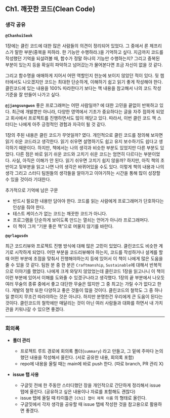 ## **Ch1. 깨끗한 코드(Clean Code)**

### **생각 공유**

**`@ChanhuiSeok`**

1장에는 클린 코드에 대한 많은 사람들의 의견이 정리되어 있었다. 그 중에서 론 제프리스가 말한 부분(중복을 피하라. 한 기능만 수행하라.)을 기억하고 싶다. 지금까지 코드를 작성했던 기억을 되살려볼 때, 함수가 정말 하나의 기능만 수행하는지? 그리고 중복된 부분이 있는지 등을 확실히 파악하고 넘어갔는가 물어본다면 조금 자신이 없을 것 같다.

그리고 함수명을 애매하게 지어서 어떤 역할인지 한눈에 보이지 않았던 적이 있다. 뒷 챕터에서도 나오겠지만 코드는 최대한 단순하게, 이해하기 쉽고 읽기 좋게 작성해야 한다.
클린코드에 있는 내용을 100% 따라한다기 보다는 책 내용을 참고해서 나의 코드 작성 기준을 잘 만들어 나가고 싶다. </br>


**`@jjangsungwon`** 
좋은 프로그래머는 어떤 사람일까? 에 대한 고민을 끝없이 반복하고 있다. 최근에 개발뿐만 아니라, 다양한 영역에서 기초가 중요하다는 글을 자주 접하게 되었고 회사에서 프로젝트를 진행하면서도 많이 깨닫고 있다. 따라서, 이번 클린 코드 책 스터디는 나에게 아주 긍정적인 경험과 자극이 될 것 같다.

1장의 주된 내용은 클린 코드가 무엇일까? 였다. 개인적으로 클린 코드를 정의해 보자면 읽기 쉬운 코드라고 생각한다. 읽기 쉬우면 설명하기도 쉽고 유지 보수하기도 쉽다고 생각하기 때문이다. 하지만, 책에서는 나의 생각과 비슷한 부분도 있었지만 다른 부분도 있었다. 다른 점은 바로 읽기 쉬운 코드와 고치기 쉬운 코드는 엄연히 다르다는 부분이었다. 사실, 아직은 이해가 안 된다. 읽기 쉬우면 고치기 쉽지 않을까? 하지만, 아직 책의 초반이고 뒷부분을 읽고 나면 나의 생각은 바뀌어있을 수도 있다. 이렇게 책의 내용과 나의 생각 그리고 스터디 팀원들의 생각들을 알아가고 이야기하는 시간을 통해 많이 성장할 수 있을 것이라 기대한다.

추가적으로 기억에 남은 구문
- 반드시 필요한 내용만 담아야 한다. 코드를 읽는 사람에게 프로그래머가 단호하다는 인상을 줘야 한다.
- 테스트 케이스가 없는 코드는 깨끗한 코드가 아니다.
- 프로그램을 단순하게 보이도록 만드는 열쇠는 언어가 아니라 프로그래머다.
- 이 책이 그저 “기분 좋은 책”으로 머물지 않기를 바란다.</br>


**`@qrlagusdn`** 

최근 코드리뷰와 프로젝트 진행 방식에 대해 많은 고민이 있었다. 클린코드도 비슷한 계기로 시작하게 되었다. 어떤 부분을 코드리뷰해야 하는지, 코드를 작성하거나 설계를 할 때 어떤 부분에 초점을 맞춰서 진행해야하는지 등에 있어서 이 책이 나에게 많은 도움을 줄 수 있을 것 같다. 
팀원 분 중 한 분은 `Craftmanship`, `Sustainable`에 대해서 반복적으로 이야기를 했었다. 나에게 크게 와닿지 않았었는데 클린코드 1장을 읽고나니 이 책이 이런 부분에 있어서 이해를 도와줄 수 있겠구나라고 생각했다. 
1장의 끝 부분에서 나오듯 여러 무술의 종류 중에서 좋고 대단한 무술은 많지만 그 중 최고는 가릴 수가 없다고 한다. 개발의 철학 또한 다양하고 좋은 것들이 많을 것이다. 클린코드의 철학도 그 중 하나일 뿐이지 무조건 따라야하는 것은 아니다. 하지만 분명한건 우리에게 큰 도움이 된다는 것이다. 클린코드의 철학에만 매달리는 것이 아닌 여러 사람들과 대화를 하면서 내 가치관을 키워나갈 수 있으면 좋겠다. 

---

### **회의록**

- **폴더 관리**
  - 프로젝트 루트 경로에 회의록 폴더(`summary`) 라고 만들고, 그 밑에 주마다 논의했던 내용을 작성해서 올린다. (서로 공유한 내용, 회의록 포함)
  - repo에 내용을 올릴 때는 main에 바로 push 한다. (따로 branch, PR 관리 X)

- **issue 탭 사용**
  - 구글밋 전에 한 주동안 스터디했던 장을 개인적으로 간단하게 정리해서 issue 탭에 올린다. (공유하고 싶은 내용이나 자료를 포함해도 괜찮다)
  - issue 탭에 올릴 때 타이틀은 `[Ch1] 챕터 제목 이름` 의 형태로 올린다.
  - 구글밋에서 각자 생각을 공유할 때 issue 탭에 작성한 것을 참고용으로 활용하면 좋겠다.

